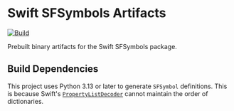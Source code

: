 # Swift SFSymbols Artifacts

[![Build](https://github.com/qqfunc/swift-sfsymbols-prebuilt-test/actions/workflows/build.yml/badge.svg?branch=main)](https://github.com/qqfunc/swift-sfsymbols-prebuilt-test/actions/workflows/build.yml)

Prebuilt binary artifacts for the Swift SFSymbols package.

## Build Dependencies

This project uses Python 3.13 or later to generate `SFSymbol` definitions. This is because Swift's
[`PropertyListDecoder`](https://developer.apple.com/documentation/foundation/propertylistdecoder)
cannot maintain the order of dictionaries.
